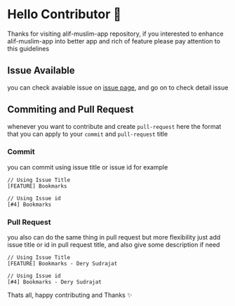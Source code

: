 # Hello Contributor 👋

Thanks for visiting alif-muslim-app repository, if you interested to enhance alif-muslim-app into better app and rich of feature please pay attention to this guidelines

## Issue Available
you can check avaiable issue on [issue page](https://github.com/derysudrajat/alif-muslim-app/issues), and go on to check detail issue

## Commiting and Pull Request
whenever you want to contribute and create `pull-request` here the format that you can apply to your `commit` and `pull-request` title

### Commit
you can commit using issue title or issue id for example
```
// Using Issue Title
[FEATURE] Bookmarks

// Using Issue id
[#4] Bookmarks
```

### Pull Request
you also can do the same thing in pull request but more flexibility just add issue title or id in pull request title, and also give some description if need
```
// Using Issue Title
[FEATURE] Bookmarks - Dery Sudrajat

// Using Issue id
[#4] Bookmarks - Dery Sudrajat
```

Thats all, happy contributing and Thanks ✨
